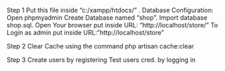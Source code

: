 Step 1
Put this file inside “c:/xampp/htdocs/” .
Database Configuration:
Open phpmyadmin
Create Database named “shop”.
Import database shop.sql.
Open Your browser put inside URL:
“http://localhost/store/”
To Login as admin put inside URL:”http://localhost/store”

Step 2
Clear Cache using the command 
php artisan cache:clear

Step 3
Create users by registering 
Test users cred. by logging in

